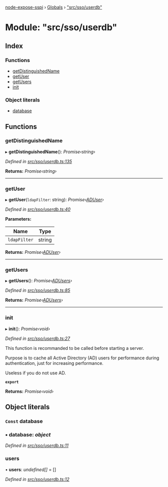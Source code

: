 [node-expose-sspi](../README.md) › [Globals](../globals.md) › ["src/sso/userdb"](_src_sso_userdb_.md)

# Module: "src/sso/userdb"

## Index

### Functions

* [getDistinguishedName](_src_sso_userdb_.md#getdistinguishedname)
* [getUser](_src_sso_userdb_.md#getuser)
* [getUsers](_src_sso_userdb_.md#getusers)
* [init](_src_sso_userdb_.md#init)

### Object literals

* [database](_src_sso_userdb_.md#const-database)

## Functions

###  getDistinguishedName

▸ **getDistinguishedName**(): *Promise‹string›*

*Defined in [src/sso/userdb.ts:135](https://github.com/jlguenego/node-expose-sspi/blob/3194bc1/src/sso/userdb.ts#L135)*

**Returns:** *Promise‹string›*

___

###  getUser

▸ **getUser**(`ldapFilter`: string): *Promise‹[ADUser](../interfaces/_src_sso_interfaces_.aduser.md)›*

*Defined in [src/sso/userdb.ts:40](https://github.com/jlguenego/node-expose-sspi/blob/3194bc1/src/sso/userdb.ts#L40)*

**Parameters:**

Name | Type |
------ | ------ |
`ldapFilter` | string |

**Returns:** *Promise‹[ADUser](../interfaces/_src_sso_interfaces_.aduser.md)›*

___

###  getUsers

▸ **getUsers**(): *Promise‹[ADUsers](_src_sso_interfaces_.md#adusers)›*

*Defined in [src/sso/userdb.ts:85](https://github.com/jlguenego/node-expose-sspi/blob/3194bc1/src/sso/userdb.ts#L85)*

**Returns:** *Promise‹[ADUsers](_src_sso_interfaces_.md#adusers)›*

___

###  init

▸ **init**(): *Promise‹void›*

*Defined in [src/sso/userdb.ts:27](https://github.com/jlguenego/node-expose-sspi/blob/3194bc1/src/sso/userdb.ts#L27)*

This function is recommanded to be called before starting a server.

Purpose is to cache all Active Directory (AD) users for
performance during authentication, just for increasing performance.

Useless if you do not use AD.

**`export`** 

**Returns:** *Promise‹void›*

## Object literals

### `Const` database

### ▪ **database**: *object*

*Defined in [src/sso/userdb.ts:11](https://github.com/jlguenego/node-expose-sspi/blob/3194bc1/src/sso/userdb.ts#L11)*

###  users

• **users**: *undefined[]* = []

*Defined in [src/sso/userdb.ts:12](https://github.com/jlguenego/node-expose-sspi/blob/3194bc1/src/sso/userdb.ts#L12)*
